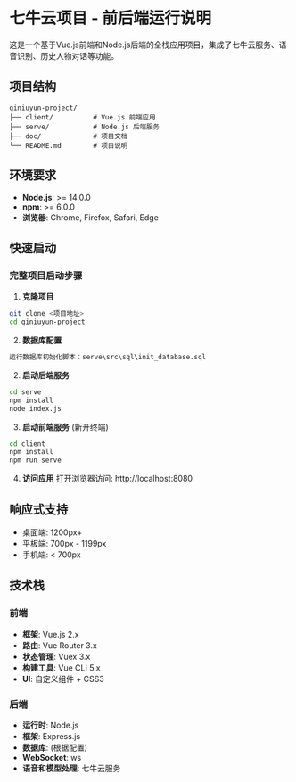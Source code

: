 # 七牛云项目 - 前后端运行说明
这是一个基于Vue.js前端和Node.js后端的全栈应用项目，集成了七牛云服务、语音识别、历史人物对话等功能。

## 项目结构
```
qiniuyun-project/
├── client/          # Vue.js 前端应用
├── serve/           # Node.js 后端服务
├── doc/             # 项目文档
└── README.md        # 项目说明
```

## 环境要求
- **Node.js**: >= 14.0.0
- **npm**: >= 6.0.0
- **浏览器**: Chrome, Firefox, Safari, Edge

## 快速启动
### 完整项目启动步骤
1. **克隆项目**
```bash
git clone <项目地址>
cd qiniuyun-project

```
2. **数据库配置**
```bash
运行数据库初始化脚本：serve\src\sql\init_database.sql
```

2. **启动后端服务**
```bash
cd serve
npm install
node index.js
```
3. **启动前端服务** (新开终端)
```bash
cd client
npm install
npm run serve
```

4. **访问应用**
打开浏览器访问: http://localhost:8080


## 响应式支持
- 桌面端: 1200px+
- 平板端: 700px - 1199px
- 手机端: < 700px

## 技术栈
### 前端
- **框架**: Vue.js 2.x
- **路由**: Vue Router 3.x
- **状态管理**: Vuex 3.x
- **构建工具**: Vue CLI 5.x
- **UI**: 自定义组件 + CSS3

### 后端
- **运行时**: Node.js
- **框架**: Express.js
- **数据库**: (根据配置)
- **WebSocket**: ws
- **语音和模型处理**: 七牛云服务
